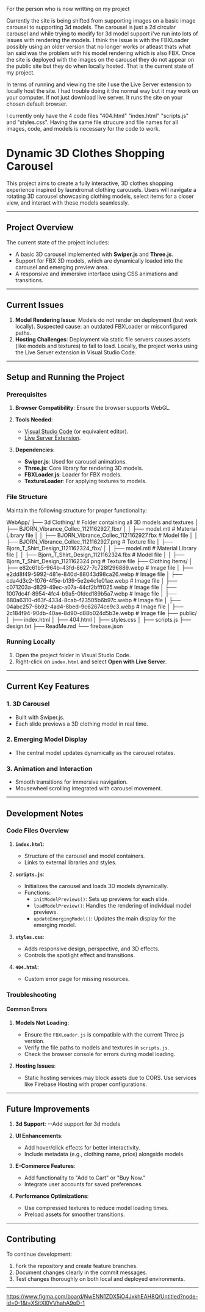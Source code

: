 
For the person who is now writting on my project

Currently the site is being shifted from supporting images on a basic image carousel to supporting 3d models. The carousel is just a 2d circular carousel and while trying to modify for 3d model support i've run into lots of issues with rendering the models. I think the issue is with the FBXLoader possibly using an older version that no longer works or atleast thats what Ian said was the problem with his model rendering which is also FBX. Once the site is deployed with the images on the carousel they do not appear on the public site but they do when locally hosted. That is the current state of my project.

In terms of running and viewing the site I use the Live Server extension to locally host the site. I had trouble doing it the normal way but it may work on your computer. If not just download live server. It runs the site on your chosen default browser.

I currently only have the 4 code files "404.html" "index.html" "scripts.js" and "styles.css". Having the same file strucure and file names for all images, code, and models is necessary for the code to work.

# Dynamic 3D Clothes Shopping Carousel

This project aims to create a fully interactive, 3D clothes shopping experience inspired by laundromat clothing carousels. Users will navigate a rotating 3D carousel showcasing clothing models, select items for a closer view, and interact with these models seamlessly.

---

## Project Overview

The current state of the project includes:

- A basic 3D carousel implemented with **Swiper.js** and **Three.js**.
- Support for FBX 3D models, which are dynamically loaded into the carousel and emerging preview area.
- A responsive and immersive interface using CSS animations and transitions.

---

## Current Issues

1. **Model Rendering Issue**: Models do not render on deployment (but work locally). Suspected cause: an outdated FBXLoader or misconfigured paths.
2. **Hosting Challenges**: Deployment via static file servers causes assets (like models and textures) to fail to load. Locally, the project works using the Live Server extension in Visual Studio Code.

---

## Setup and Running the Project

### Prerequisites

1. **Browser Compatibility**: Ensure the browser supports WebGL.
2. **Tools Needed**:

   - [Visual Studio Code](https://code.visualstudio.com/) (or equivalent editor).
   - [Live Server Extension](https://marketplace.visualstudio.com/items?itemName=ritwickdey.LiveServer).

3. **Dependencies**:
   - **Swiper.js**: Used for carousel animations.
   - **Three.js**: Core library for rendering 3D models.
   - **FBXLoader.js**: Loader for FBX models.
   - **TextureLoader**: For applying textures to models.

### File Structure

Maintain the following structure for proper functionality:

WebApp/
├── 3d Clothing/ # Folder containing all 3D models and textures
│ ├── BJORN_Vibrance_Collec_1121162927_fbx/
│ │ ├── model.mtl # Material Library file
│ │ ├── BJORN_Vibrance_Collec_1121162927.fbx # Model file
│ │ ├── BJORN_Vibrance_Collec_1121162927.png # Texture file
│ ├── Bjorn_T_Shirt_Design_1121162324_fbx/
│ │ ├── model.mtl # Material Library file
│ │ ├── Bjorn_T_Shirt_Design_1121162324.fbx # Model file
│ │ ├── Bjorn_T_Shirt_Design_1121162324.png # Texture file
├── Clothing Items/
│ ├── e82c61b5-964b-43fd-8627-7c728f296889.webp # Image file
│ ├── e2dd8f49-5992-481e-840d-88043d98ca26.webp # Image file
│ ├── cda4d3c2-1076-4f5e-b139-5e2e4c1e01ae.webp # Image file
│ ├── c071203a-d829-49ec-a07a-44cf2bfff025.webp # Image file
│ ├── 1007dc4f-8954-4fc4-b9a5-0fdcd189b5a7.webp # Image file
│ ├── 680a6310-d63f-4334-8cab-f23505b6b97c.webp # Image file
│ ├── 04abc257-6b92-4ad4-8bed-9c62674ce9c3.webp # Image file
│ ├── 2c184f94-90db-40ae-8d90-d88b024d5b3e.webp # Image file
├── public/
│ ├── index.html
│ ├── 404.html
│ ├── styles.css
│ ├── scripts.js
├── design.txt
├── ReadMe.md
└── firebase.json

### Running Locally

1. Open the project folder in Visual Studio Code.
2. Right-click on `index.html` and select **Open with Live Server**.

---

## Current Key Features

### 1. 3D Carousel

- Built with Swiper.js.
- Each slide previews a 3D clothing model in real time.

### 2. Emerging Model Display

- The central model updates dynamically as the carousel rotates.

### 3. Animation and Interaction

- Smooth transitions for immersive navigation.
- Mousewheel scrolling integrated with carousel movement.

---

## Development Notes

### Code Files Overview

1. **`index.html`**:

   - Structure of the carousel and model containers.
   - Links to external libraries and styles.

2. **`scripts.js`**:

   - Initializes the carousel and loads 3D models dynamically.
   - Functions:
     - `initModelPreviews()`: Sets up previews for each slide.
     - `loadModelPreview()`: Handles the rendering of individual model previews.
     - `updateEmergingModel()`: Updates the main display for the emerging model.

3. **`styles.css`**:

   - Adds responsive design, perspective, and 3D effects.
   - Controls the spotlight effect and transitions.

4. **`404.html`**:
   - Custom error page for missing resources.

### Troubleshooting

#### Common Errors

1. **Models Not Loading**:

   - Ensure the `FBXLoader.js` is compatible with the current Three.js version.
   - Verify the file paths to models and textures in `scripts.js`.
   - Check the browser console for errors during model loading.

2. **Hosting Issues**:
   - Static hosting services may block assets due to CORS. Use services like Firebase Hosting with proper configurations.

---

## Future Improvements

1. **3d Support**:
   --Add support for 3d models

2. **UI Enhancements**:

   - Add hover/click effects for better interactivity.
   - Include metadata (e.g., clothing name, price) alongside models.

3. **E-Commerce Features**:

   - Add functionality to "Add to Cart" or "Buy Now."
   - Integrate user accounts for saved preferences.

4. **Performance Optimizations**:
   - Use compressed textures to reduce model loading times.
   - Preload assets for smoother transitions.

---

## Contributing

To continue development:

1. Fork the repository and create feature branches.
2. Document changes clearly in the commit messages.
3. Test changes thoroughly on both local and deployed environments.

---

https://www.figma.com/board/NwENN1ZDX5iO4JxkhEAH8Q/Untitled?node-id=0-1&t=XSitXl0VVhahA9oD-1


